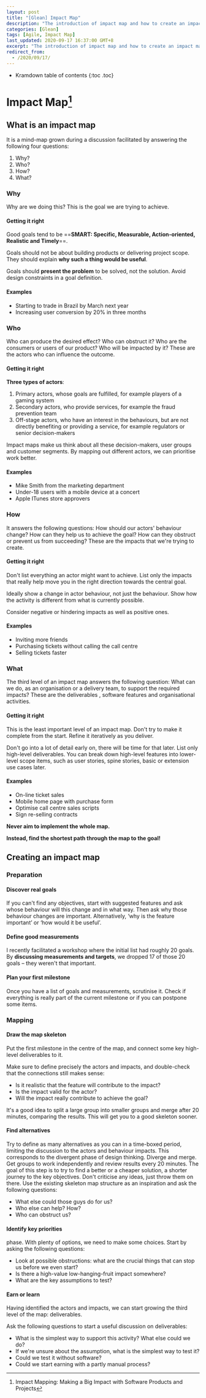 ```yaml
---
layout: post
title: "[Glean] Impact Map"
description: "The introduction of impact map and how to create an impact map."
categories: [Glean]
tags: [Agile, Impact Map]
last_updated: 2020-09-17 16:37:00 GMT+8
excerpt: "The introduction of impact map and how to create an impact map."
redirect_from:
  - /2020/09/17/
---
```


* Kramdown table of contents
{:toc .toc}
# Impact Map[^1]

## What is an impact map

It is a mind-map grown during a discussion facilitated by answering the following four questions:

1. Why?
2.  Who?
3. How?
4.  What?

### Why

Why are we doing this? This is the goal we are trying to achieve.

#### Getting it right

Good goals tend to be ==**SMART: Specific, Measurable, Action-oriented, Realistic and Timely**==.

Goals should not be about building products or delivering project scope. They should explain **why such a thing would be useful**.

Goals should **present the problem** to be solved, not the solution. Avoid design constraints in a goal definition.

#### Examples

+ Starting to trade in Brazil by March next year
+ Increasing user conversion by 20% in three months

### Who

Who can produce the desired effect? Who can obstruct it? Who are the consumers or users of our product? Who will be impacted by it? These are the actors who can influence the outcome.

#### Getting it right

**Three types of actors**:

1. Primary actors, whose goals are fulfilled, for example players of a gaming system
2. Secondary actors, who provide services, for example the fraud prevention team
3. Off-stage actors, who have an interest in the behaviours, but are not directly benefiting or providing a service, for example regulators or senior decision-makers

Impact maps make us think about all these decision-makers, user groups and customer segments. By mapping out different actors, we can prioritise work better.

#### Examples

+ Mike Smith from the marketing department
+ Under-18 users with a mobile device at a concert
+ Apple ITunes store approvers

### How

It answers the following questions: How should our actors' behaviour change? How can they help us to achieve the goal? How can they obstruct or prevent us from succeeding? These are the impacts that we're trying to create.

#### Getting it right

Don't list everything an actor might want to achieve. List only the impacts that really help move you in the right direction towards the central goal.

Ideally show a change in actor behaviour, not just the behaviour. Show how the activity is different from what is currently possible.

Consider negative or hindering impacts as well as positive ones.

#### Examples

+ Inviting more friends
+ Purchasing tickets without calling the call centre
+ Selling tickets faster

### What

The third level of an impact map answers the following question: What can we do, as an organisation or a delivery team, to support the required impacts? These are the deliverables , software features and organisational activities.

#### Getting it right

This is the least important level of an impact map. Don't try to make it complete from the start. Refine it iteratively as you deliver.

Don't go into a lot of detail early on, there will be time for that later. List only high-level deliverables. You can break down high-level features into lower-level scope items, such as user stories, spine stories, basic or extension use cases later.

#### Examples

+ On-line ticket sales
+ Mobile home page with purchase form
+ Optimise call centre sales scripts
+ Sign re-selling contracts

**Never aim to implement the whole map.**

**Instead, find the shortest path through the map to the goal!**

## Creating an impact map

### Preparation

#### Discover real goals

If you can't find any objectives, start with suggested features and ask whose behaviour will this change and in what way. Then ask why those behaviour changes are important. Alternatively, ‘why is the feature important’ or ‘how would it be useful’.

#### Define good measurements

I recently facilitated a workshop where the initial list had roughly 20 goals. By **discussing measurements and targets**, we dropped 17 of those 20 goals – they weren't that important.

#### Plan your first milestone

Once you have a list of goals and measurements, scrutinise it. Check if everything is really part of the current milestone or if you can postpone some items.

### Mapping

#### Draw the map skeleton

Put the first milestone in the centre of the map, and connect some key high-level deliverables to it.

Make sure to define precisely the actors and impacts, and double-check that the connections still makes sense:

+ Is it realistic that the feature will contribute to the impact?
+ Is the impact valid for the actor?
+ Will the impact really contribute to achieve the goal?

It's a good idea to split a large group into smaller groups and merge after 20 minutes, comparing the results. This will get you to a good skeleton sooner.

#### Find alternatives

Try to define as many alternatives as you can in a time-boxed period, limiting the discussion to the actors and behaviour impacts. This corresponds to the divergent phase of design thinking. Diverge and merge. Get groups to work independently and review results every 20 minutes. The goal of this step is to try to find a better or a cheaper solution, a shorter journey to the key objectives. Don't criticise any ideas, just throw them on there. Use the existing skeleton map structure as an inspiration and ask the following questions:

+ What else could those guys do for us?
+ Who else can help? How?
+ Who can obstruct us?

#### Identify key priorities

phase. With plenty of options, we need to make some choices. Start by asking the following questions:

+ Look at possible obstructions: what are the crucial things that can stop us before we even start?
+ Is there a high-value low-hanging-fruit impact somewhere?
+ What are the key assumptions to test?

#### Earn or learn

Having identified the actors and impacts, we can start growing the third level of the map: deliverables.

Ask the following questions to start a useful discussion on deliverables:

+ What is the simplest way to support this activity? What else could we do?
+ If we're unsure about the assumption, what is the simplest way to test it?
+ Could we test it without software?
+ Could we start earning with a partly manual process?

[^1]: Impact Mapping: Making a Big Impact with Software Products and Projects
